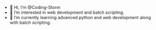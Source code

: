 - 👋 Hi, I’m @Coding-Storm
- 👀 I’m interested in web development and batch scripting.
- 🌱 I’m currently learning advanced python and web development along with batch scripting.

<!---
Coding-Storm/Coding-Storm is a ✨ special ✨ repository because its `README.md` (this file) appears on your GitHub profile.
You can click the Preview link to take a look at your changes.
--->
